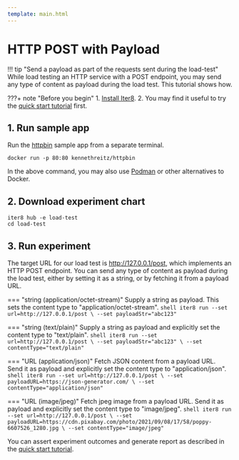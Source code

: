 ```yaml
---
template: main.html
---
```


# HTTP POST with Payload

!!! tip "Send a payload as part of the requests sent during the load-test"
    While load testing an HTTP service with a POST endpoint, you may send any type of content as payload during the load test. This tutorial shows how.

???+ note "Before you begin"
    1. [Install Iter8](../../getting-started/install.md).
    2. You may find it useful to try the [quick start tutorial](../../getting-started/your-first-experiment.md) first.

## 1. Run sample app
Run the [httpbin](https://httpbin.org) sample app from a separate terminal.
```shell
docker run -p 80:80 kennethreitz/httpbin
```
In the above command, you may also use [Podman](https://podman.io) or other alternatives to Docker.


## 2. Download experiment chart
```shell
iter8 hub -e load-test
cd load-test
```

## 3. Run experiment
The target URL for our load test is http://127.0.0.1/post, which implements an HTTP POST endpoint. You can send any type of content as payload during the load test, either by setting it as a string, or by fetching it from a payload URL.

=== "string (application/octet-stream)"
    Supply a string as payload. This sets the content type to "application/octet-stream".
    ```shell
    iter8 run --set url=http://127.0.0.1/post \
              --set payloadStr="abc123"
    ```

=== "string (text/plain)"
    Supply a string as payload and explicitly set the content type to "text/plain".
    ```shell
    iter8 run --set url=http://127.0.0.1/post \
              --set payloadStr="abc123" \
              --set contentType="text/plain"
    ```

=== "URL (application/json)"
    Fetch JSON content from a payload URL. Send it as payload and explicitly set the content type to "application/json".
    ```shell
    iter8 run --set url=http://127.0.0.1/post \
              --set payloadURL=https://json-generator.com/ \
              --set contentType="application/json"
    ```

=== "URL (image/jpeg)"
    Fetch jpeg image from a payload URL. Send it as payload and explicitly set the content type to "image/jpeg".
    ```shell
    iter8 run --set url=http://127.0.0.1/post \
              --set payloadURL=https://cdn.pixabay.com/photo/2021/09/08/17/58/poppy-6607526_1280.jpg \
              --set contentType="image/jpeg"
    ```


You can assert experiment outcomes and generate report as described in the [quick start tutorial](../../getting-started/your-first-experiment.md).